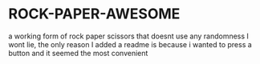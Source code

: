 # ROCK-PAPER-AWESOME
a working form of rock paper scissors that doesnt use any randomness
I wont lie, the only reason I added a readme is because i wanted to press a button and it seemed the most convenient
